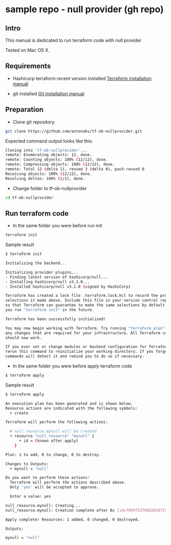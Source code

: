 # sample repo - null provider (gh repo)
## Intro
This manual is dedicated to run terraform code with null provider

Tested on Mac OS X.

## Requirements

- Hashicorp terraform recent version installed
[Terraform installation manual](https://learn.hashicorp.com/tutorials/terraform/install-cli)

- git installed
[Git installation manual](https://git-scm.com/download/mac)

## Preparation 
- Clone git repository. 

```bash
git clone https://github.com/antonakv/tf-ob-nullprovider.git
```

Expected command output looks like this:

```bash
Cloning into 'tf-ob-nullprovider'...
remote: Enumerating objects: 12, done.
remote: Counting objects: 100% (12/12), done.
remote: Compressing objects: 100% (12/12), done.
remote: Total 12 (delta 1), reused 3 (delta 0), pack-reused 0
Receiving objects: 100% (12/12), done.
Resolving deltas: 100% (1/1), done.
```

- Change folder to tf-ob-nullprovider

```bash
cd tf-ob-nullprovider
```

## Run terraform code

- In the same folder you were before run init

```bash
terraform init
```

Sample result
```bash
$ terraform init

Initializing the backend...

Initializing provider plugins...
- Finding latest version of hashicorp/null...
- Installing hashicorp/null v3.1.0...
- Installed hashicorp/null v3.1.0 (signed by HashiCorp)

Terraform has created a lock file .terraform.lock.hcl to record the provider
selections it made above. Include this file in your version control repository
so that Terraform can guarantee to make the same selections by default when
you run "terraform init" in the future.

Terraform has been successfully initialized!

You may now begin working with Terraform. Try running "terraform plan" to see
any changes that are required for your infrastructure. All Terraform commands
should now work.

If you ever set or change modules or backend configuration for Terraform,
rerun this command to reinitialize your working directory. If you forget, other
commands will detect it and remind you to do so if necessary.
```

- In the same folder you were before apply terraform code

```bash
$ terraform apply
```

Sample result
```bash
$ terraform apply

An execution plan has been generated and is shown below.
Resource actions are indicated with the following symbols:
  + create

Terraform will perform the following actions:

  # null_resource.mynull will be created
  + resource "null_resource" "mynull" {
      + id = (known after apply)
    }

Plan: 1 to add, 0 to change, 0 to destroy.

Changes to Outputs:
  + mynull = "null"

Do you want to perform these actions?
  Terraform will perform the actions described above.
  Only 'yes' will be accepted to approve.

  Enter a value: yes

null_resource.mynull: Creating...
null_resource.mynull: Creation complete after 0s [id=7099753768620507257]

Apply complete! Resources: 1 added, 0 changed, 0 destroyed.

Outputs:

mynull = "null"
```
